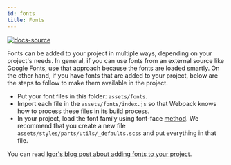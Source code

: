 ```yaml
---
id: fonts
title: Fonts
---
```


[![docs-source](https://img.shields.io/badge/source-eightshift--frontend--libs-yellow?style=for-the-badge&logo=javascript&labelColor=2a2a2a)](https://github.com/uandhgroup/eightshift-frontend-libs)

Fonts can be added to your project in multiple ways, depending on your project's needs. In general, if you can use fonts from an external source like Google Fonts, use that approach because the fonts are loaded smartly. On the other hand, if you have fonts that are added to your project, below are the steps to follow to make them available in the project.

* Put your font files in this folder: `assets/fonts`.
* Import each file in the `assets/fonts/index.js` so that Webpack knows how to process these files in its build process.
* In your project, load the font family using font-face [method](/docs/basics/library). We recommend that you create a new file `assets/styles/parts/utils/_defaults.scss` and put everything in that file.

You can read [Igor's blog post about adding fonts to your project](/blog/adding-fonts).
